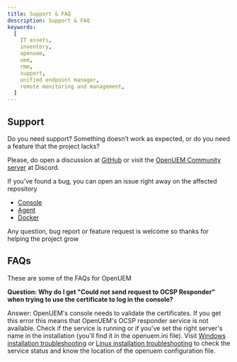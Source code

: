 ```yaml
---
title: Support & FAQ
description: Support & FAQ
keywords:
  [
    IT assets,
    inventory,
    openuem,
    uem,
    rmm,
    support,
    unified endpoint manager,
    remote monitoring and management,
  ]
---
```


## Support

Do you need support? Something doesn’t work as expected, or do you need a feature that the project lacks?

Please, do open a discussion at [GitHub](https://github.com/orgs/open-uem/discussions) or visit the [OpenUEM Community server](https://discord.com/invite/UQNBuNej5u) at Discord.

If you’ve found a bug, you can open an issue right away on the affected repository

- [Console](https://github.com/openuem-console)
- [Agent](https://github.com/openuem-agent)
- [Docker](https://github.com/openuem-docker)

Any question, bug report or feature request is welcome so thanks for helping the project grow

## FAQs

These are some of the FAQs for OpenUEM

**Question: Why do I get "Could not send request to OCSP Responder" when trying to use the certificate to log in the console?**

Answer: OpenUEM's console needs to validate the certificates. If you get this error this means that OpenUEM's OCSP responder service is not available. Check if the service is running or if you've set the right server's name in the installation (you'll find it in the openuem.ini file). Visit [Windows installation troubleshooting](/docs/Installation/Server/windows#3-next-steps-and-troubleshooting) or [Linux installation troubleshooting](/docs/Installation/Server/linux#3-next-steps-and-troubleshooting) to check the service status and know the location of the openuem configuration file.
